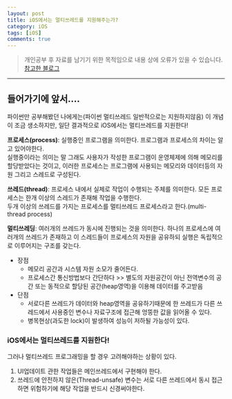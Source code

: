 ```yaml
---
layout: post
title: iOS에서는 멀티쓰레드를 지원해주는가?
category: iOS
tags: [iOS]
comments: true
---
```


> 개인공부 후 자료를 남기기 위한 목적임으로 내용 상에 오류가 있을 수 있습니다.     
[참고한 블로그](https://gwangyonglee.tistory.com/47)

<hr>

## 들어가기에 앞서....

파이썬만 공부해봤던 나에게는(파이썬 멀티쓰레드 일반적으로는 지원하지않음) 이 개념이 조금 생소하지만, 일단 결과적으로 iOS에서는 멀티쓰레드를 지원한다!

**프로세스(process)**: 실행중인 프로그램을 의미한다. 프로그램과 프로세스의 차이는 알고 있어야한다.<br>
실행중이라는 의미는 말 그래도 사용자가 작성한 프로그램이 운영체제에 의해 메모리를 할당받았다는 것이고, 이러한 프로세스는 프로그램에 사용되는 메모리와 데이터등의 자원 그리고 스레드로 구성된다.

**쓰레드(thread)**: 프로세스 내에서 실제로 작업이 수행되는 주체를 의미한다. 모든 프로세스는 한개 이상의 스레드가 존재해 작업을 수행한다. <br>
두개 이상의 쓰레드를 가지는 프로세스를 멀티쓰레드 프로세스라고 한다.(multi-thread process)

**멀티쓰레딩**: 여러개의 쓰레드가 동시에 진행되는 것을 의미한다. 하나의 프로세스에 여러개의 쓰레드가 존재하고 이 스레드들이 프로세스의 자원을 공유하되 실행은 독립적으로 이루어지는 구조를 갖는다.

- 장점
  - 메모리 공간과 시스템 자원 소모가 줄어든다.
  - 프로세스간 통신방법보다 간단하다 >> 별도의 자원공간이 아닌 전역변수의 공간 또는 동적으로 할당된 공간(heap영역)을 이용해 데이터를 주고받음
- 단점
  - 서로다른 쓰레드가 데이터와 heap영역을 공유하기때문에 한 쓰레드가 다른 쓰레드에서 사용중인 변수나 자료구조에 접근해 엉뚱한 값을 읽어올 수 있다.
  - 병목현상(과도한 lock)이 발생하여 성능이 저하될 가능성이 있다.


### iOS에서는 멀티쓰레드를 지원한다!

그러나 멀티쓰레드 프로그래밍을 할 경우 고려해야하는 상황이 있다.

1. UI업데이트 관한 작업들은 메인쓰레드에서 구현해야 한다.
2. 쓰레드에 안전하지 않은(Thread-unsafe) 변수는 서로 다른 쓰레드에서 동시 접근하면 위험하기에 해당 작업을 반드시 신경써야한다.
